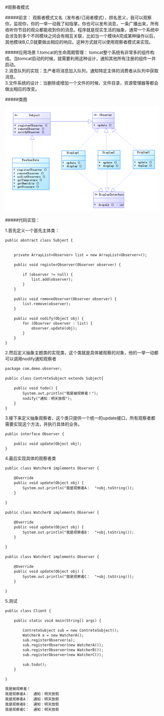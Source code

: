 #观察者模式

#####前言：
观察者模式又名（发布者/订阅者模式），顾名思义，我可以观察你，监视你，你的一举一动我了如指掌。你也可以发布消息，一条广播出来，所有收听你节目的观众都能收到你的消息。程序就是现实生活的抽象，通常一个系统中会涉及到多个不同模块之间会有相互关联，比如当一个模块A完成某种操作以后，其他模块B,C,D就要做出相应的响应。这种方式就可以使用观察者模式来实现。  

#####应用场景
1.tomcat的生命周期管理： tomcat整个系统有非常多的组件构成。当tomcat启动的时候，就需要利用这种设计，通知其他所有注册的组件一并启动。  
2.消息队列的实现：生产者将消息加入队列，通知特定主体的消费者从队列中获取消息。  
3.文件系统的设计：当删除或增加一个文件的时候，文件目录，资源管理器等都会做出相应的改变。  

#####类图

![](12.bmp)

#####代码实现：

1.首先定义一个首先主体类：  

```
public abstract class Subject {

	
	private ArrayList<Observer> list = new ArrayList<Observer>(); 
	
	public void registerObserver(Observer observer) {
		
		if (observer != null) {
			list.add(observer);
		}
	}
	
	public void removeObserver(Observer observer) {
		list.remove(observer);
	}
	
	public void nodify(Object obj) {
		for (Observer observer : list) {
			observer.update(obj);
		}
	}
}
```

2.然后定义抽象主题类的实现类，这个类就是具体被观察的对象，他的一举一动都可以调用nodify通知观察者  

```
package com.demo.observer;

public class ContreteSubject extends Subject{

	public void todo() {
		System.out.println("我是被观察者！");
		nodify("通知：明天放假");
	}
}

```

3.接下来定义抽象观察者，这个类只提供一个统一的update接口，所有观察者都需要实现这个方法，并执行具体的业务。  

```
public interface Observer {

	public void update(Object obj);
}

```
4.最后实现具体的观察者类  

```
public class WatcherA implements Observer {
	
	@Override
	public void update(Object obj) {
		System.out.println("我是观察者A：  "+obj.toString());
	}
	
}

public class WatcherB implements Observer {

	@Override
	public void update(Object obj) {
		System.out.println("我是观察者B：  "+obj.toString());
	}

}

public class WatcherC implements Observer {

	@Override
	public void update(Object obj) {
		System.out.println("我是观察者C：  "+obj.toString());
	}

}
```

5.测试  

```
public class Client {

	public static void main(String[] args) {
		
		ContreteSubject sub = new ContreteSubject();
		WatcherA a = new WatcherA();
		sub.registerObserver(a);
		sub.registerObserver(new WatcherA());
		sub.registerObserver(new WatcherB());
		sub.registerObserver(new WatcherC());

		sub.todo();
	}

}
```

```
我是被观察者！
我是观察者A：  通知：明天放假
我是观察者A：  通知：明天放假
我是观察者B：  通知：明天放假
我是观察者C：  通知：明天放假

```





